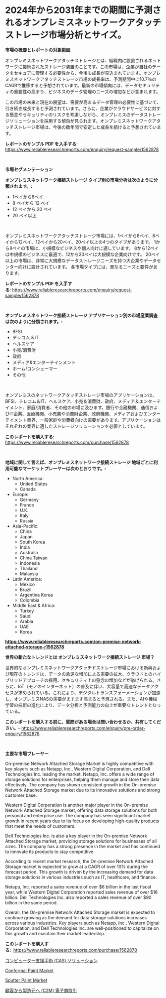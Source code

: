 <p><h1>2024年から2031年までの期間に予測されるオンプレミスネットワークアタッチストレージ市場分析とサイズ。</h1></p><p><strong>市場の概要とレポートの対象範囲</strong></p>
<p><p>オンプレミスネットワークアタッチストレージとは、組織内に設置されるネットワークに接続されたストレージ装置のことです。この市場は、企業が自社のデータをセキュアに管理する必要性から、今後も成長が見込まれています。オンプレミスネットワークアタッチストレージ市場の成長率は、予測期間中に10.7％のCAGRで推移すると予想されています。最新の市場傾向には、データセキュリティの重要性の高まり、ビジネスのデータ管理のニーズの増加などが含まれます。</p><p>この市場の未来と現在の展望は、需要が高まるデータ管理の必要性に基づいて、引き続き成長すると予測されています。さらに、企業がクラウドサービスに対する懸念やセキュリティのリスクを考慮しながら、オンプレミスのデータストレージソリューションを採用する傾向が見られます。オンプレミスネットワークアタッチストレージ市場は、今後の数年間で安定した成長を続けると予想されています。</p></p>
<p><strong>レポートのサンプル PDF を入手する:</strong> <a href="https://www.reliableresearchreports.com/enquiry/request-sample/1562878">https://www.reliableresearchreports.com/enquiry/request-sample/1562878</a></p>
<p>&nbsp;</p>
<p><strong>市場セグメンテーション</strong></p>
<p><strong>オンプレミスネットワーク接続ストレージ タイプ別の市場分析は次のように分類されます。:</strong></p>
<p><ul><li>1ベイから8ベイ</li><li>8 ベイから 12 ベイ</li><li>12 ベイから 20 ベイ</li><li>20 ベイ以上</li></ul></p>
<p>&nbsp;</p>
<p><p>オンプレミスネットワークアタッチストレージ市場には、1ベイから8ベイ、8ベイから12ベイ、12ベイから20ベイ、20ベイ以上の4つのタイプがあります。 1から8ベイの市場は、小規模なビジネスや個人向けに適しています。 8から12ベイは中規模のビジネスに最適で、12から20ベイは大規模な企業向けです。 20ベイ以上の市場は、非常に大規模なデータストレージニーズを持つ大企業やデータセンター向けに設計されています。 各市場タイプには、異なるニーズと要件があります。</p></p>
<p><strong>レポートのサンプル PDF を入手する:</strong>&nbsp;<a href="https://www.reliableresearchreports.com/enquiry/request-sample/1562878">https://www.reliableresearchreports.com/enquiry/request-sample/1562878</a></p>
<p>&nbsp;</p>
<p><strong> オンプレミスネットワーク接続ストレージ アプリケーション別の市場産業調査は次のように分類されます。:</strong></p>
<p><ul><li>BFSI</li><li>テレコム & IT</li><li>ヘルスケア</li><li>小売/消費財</li><li>政府</li><li>メディア&エンターテインメント</li><li>ホーム/コンシューマー</li><li>その他</li></ul></p>
<p>&nbsp;</p>
<p><p>オンプレミスのネットワークアタッチストレージ市場のアプリケーションは、BFSI、テレコム＆IT、ヘルスケア、小売＆消費財、政府、メディア＆エンターテイメント、家庭/消費者、その他の市場に及びます。銀行や金融機関、通信およびIT企業、医療機関、小売業や消費財企業、政府機関、メディアおよびエンターテイメント業界、一般家庭や消費者向けの需要があります。アプリケーションはそれぞれの業界に適したストレージソリューションを必要としています。</p></p>
<p><strong>このレポートを購入する:</strong>&nbsp; <a href="https://www.reliableresearchreports.com/purchase/1562878">https://www.reliableresearchreports.com/purchase/1562878</a></p>
<p>&nbsp;</p>
<p><strong>地域に関して言えば、オンプレミスネットワーク接続ストレージ 地域ごとに利用可能なマーケットプレーヤーは次のとおりです。:</strong></p>
<p><ul>
    <li>
        North America:
        <ul>
            <li>United States</li>
            <li>Canada</li>
        </ul>
    </li>
    <li>
        Europe:
        <ul>
            <li>Germany</li>
            <li>France</li>
            <li>U.K.</li>
            <li>Italy</li>
            <li>Russia</li>
        </ul>
    </li>
    <li>
        Asia-Pacific:
        <ul>
            <li>China</li>
            <li>Japan</li>
            <li>South Korea</li>
            <li>India</li>
            <li>Australia</li>
            <li>China Taiwan</li>
            <li>Indonesia</li>
            <li>Thailand</li>
            <li>Malaysia</li>
        </ul>
    </li>
    <li>
        Latin America:
        <ul>
            <li>Mexico</li>
            <li>Brazil</li>
            <li>Argentina Korea</li>
            <li>Colombia</li>
        </ul>
    </li>
    <li>
        Middle East & Africa:
        <ul>
            <li>Turkey</li>
            <li>Saudi</li>
            <li>Arabia</li>
            <li>UAE</li>
            <li>Korea</li>
        </ul>
    </li>
    </ul></p>
<p><strong><a href="https://www.reliableresearchreports.com/on-premise-network-attached-storage-r1562878">https://www.reliableresearchreports.com/on-premise-network-attached-storage-r1562878</a></strong>&nbsp;</p>
<p><strong>世界の新たなトレンドとは オンプレミスネットワーク接続ストレージ 市場？</strong></p>
<p><p>世界的なオンプレミスネットワークアタッチドストレージ市場における新興および現在のトレンドは、データの急速な増加による需要の拡大、クラウドとのハイブリッドアプローチの採用、セキュリティ上の懸念の増加などが挙げられる。さらに、IoT（モノのインターネット）の普及に伴い、大容量で高速なデータアクセスが求められている。これにより、デジタルトランスフォーメーションが加速し、オンプレミスNASの需要がますます高まると予想される。また、AIや機械学習の技術の進化により、データ分析と予測能力の向上が重要なトレンドとなっている。</p></p>
<p><strong>このレポートを購入する前に、質問がある場合は問い合わせるか、共有してください。</strong>- <a href="https://www.reliableresearchreports.com/enquiry/pre-order-enquiry/1562878">https://www.reliableresearchreports.com/enquiry/pre-order-enquiry/1562878</a></p>
<p>&nbsp;</p>
<p><strong>主要な市場プレーヤー</strong></p>
<p><p>On-premise Network Attached Storage Market is highly competitive with key players such as Netapp, Inc., Western Digital Corporation, and Dell Technologies Inc. leading the market. Netapp, Inc. offers a wide range of storage solutions for enterprises, helping them manage and store their data effectively. The company has shown consistent growth in the On-premise Network Attached Storage market due to its innovative solutions and strong customer base.</p><p>Western Digital Corporation is another major player in the On-premise Network Attached Storage market, offering data storage solutions for both personal and enterprise use. The company has seen significant market growth in recent years due to its focus on developing high-quality products that meet the needs of customers.</p><p>Dell Technologies Inc. is also a key player in the On-premise Network Attached Storage market, providing storage solutions for businesses of all sizes. The company has a strong presence in the market and has continued to innovate its products to stay competitive.</p><p>According to recent market research, the On-premise Network Attached Storage market is expected to grow at a CAGR of over 10% during the forecast period. This growth is driven by the increasing demand for data storage solutions in various industries such as IT, healthcare, and finance.</p><p>Netapp, Inc. reported a sales revenue of over $6 billion in the last fiscal year, while Western Digital Corporation reported sales revenue of over $16 billion. Dell Technologies Inc. also reported a sales revenue of over $90 billion in the same period.</p><p>Overall, the On-premise Network Attached Storage market is expected to continue growing as the demand for data storage solutions increases across various industries. Key players such as Netapp, Inc., Western Digital Corporation, and Dell Technologies Inc. are well-positioned to capitalize on this growth and maintain their market leadership.</p></p>
<p><strong>このレポートを購入する:</strong>&nbsp;&nbsp;<a href="https://www.reliableresearchreports.com/purchase/1562878">https://www.reliableresearchreports.com/purchase/1562878</a></p>
<p><p><a href="https://github.com/schmahlson/Market-Research-Report-List-1/blob/main/339782488209.md">コンピューター支援手術 (CAS) ソリューション</a></p><p><a href="https://github.com/arionmp/Market-Research-Report-List-3/blob/main/conformal-paint-market.md">Conformal Paint Market</a></p><p><a href="https://github.com/SheilaBruen2023/Market-Research-Report-List-1/blob/main/sputter-paint-market.md">Sputter Paint Market</a></p><p><a href="https://github.com/roulaayoub-saad/Market-Research-Report-List-1/blob/main/798408388208.md">顧客から製造元へ (C2M) 電子商取引</a></p></p>